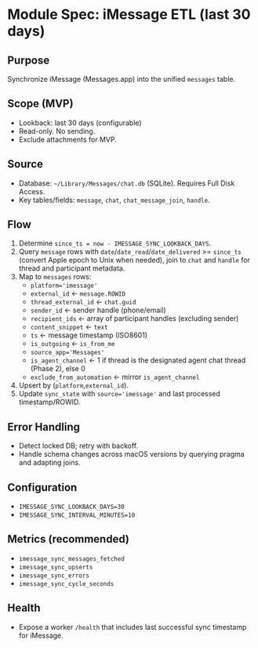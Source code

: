 # Module Spec: iMessage ETL (last 30 days)


## Purpose
Synchronize iMessage (Messages.app) into the unified `messages` table.


## Scope (MVP)
- Lookback: last 30 days (configurable)
- Read-only. No sending.
- Exclude attachments for MVP.


## Source
- Database: `~/Library/Messages/chat.db` (SQLite). Requires Full Disk Access.
- Key tables/fields: `message`, `chat`, `chat_message_join`, `handle`.


## Flow
1) Determine `since_ts = now - IMESSAGE_SYNC_LOOKBACK_DAYS`.
2) Query `message` rows with `date`/`date_read`/`date_delivered` >= `since_ts` (convert Apple epoch to Unix when needed), join to `chat` and `handle` for thread and participant metadata.
3) Map to `messages` rows:
   - `platform='imessage'`
   - `external_id` ← `message.ROWID`
   - `thread_external_id` ← `chat.guid`
   - `sender_id` ← sender handle (phone/email)
   - `recipient_ids` ← array of participant handles (excluding sender)
   - `content_snippet` ← `text`
   - `ts` ← message timestamp (ISO8601)
   - `is_outgoing` ← `is_from_me`
   - `source_app='Messages'`
   - `is_agent_channel` ← 1 if thread is the designated agent chat thread (Phase 2), else 0
   - `exclude_from_automation` ← mirror `is_agent_channel`
4) Upsert by (`platform`,`external_id`).
5) Update `sync_state` with `source='imessage'` and last processed timestamp/ROWID.


## Error Handling
- Detect locked DB; retry with backoff.
- Handle schema changes across macOS versions by querying pragma and adapting joins.


## Configuration
- `IMESSAGE_SYNC_LOOKBACK_DAYS=30`
- `IMESSAGE_SYNC_INTERVAL_MINUTES=10`


## Metrics (recommended)
- `imessage_sync_messages_fetched`
- `imessage_sync_upserts`
- `imessage_sync_errors`
- `imessage_sync_cycle_seconds`


## Health
- Expose a worker `/health` that includes last successful sync timestamp for iMessage.



